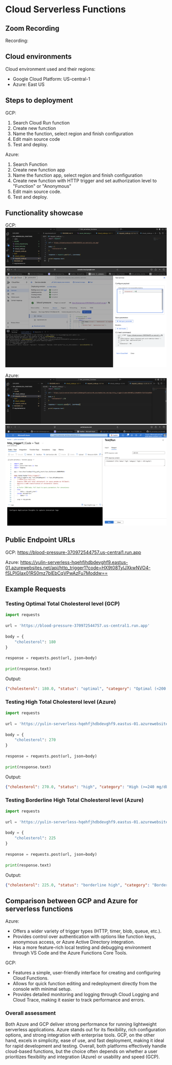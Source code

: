 # Cloud Serverless Functions

## Zoom Recording
Recording:

## Cloud environments
Cloud environment used and their regions: 
- Google Cloud Platform: US-central-1
- Azure: East US

## Steps to deployment
GCP: 
1. Search Cloud Run function 
2. Create new function
3. Name the function, select region and finish configuration
4. Edit main source code
5. Test and deploy.

Azure: 
1. Search Function 
2. Create new function app
3. Name the function app, select region and finish configuration
4. Create new function with HTTP trigger and set authorization level to "Function" or "Anonymous"
5. Edit main source code.
6. Test and deploy.

## Functionality showcase
GCP:
![GCP function](/GCP/gcp_request.png)
![GCP function](/GCP/gcp_test.png)

Azure:
![azure functionality](/AZURE/azure_request.png)
![azure functionality](/AZURE/azure_test.png)


## Public Endpoint URLs
GCP: https://blood-pressure-370972544757.us-central1.run.app

Azure: https://yulin-serverless-hqehfjhdbdevghf9.eastus-01.azurewebsites.net/api/http_trigger1?code=HX9t08TylJXkwNVO4-fSLPlGIax01RS0mz7blEbCqVPwAzFu7Moddw==


## Example Requests
### Testing Optimal Total Cholesterol level (GCP)
```python
import requests

url = 'https://blood-pressure-370972544757.us-central1.run.app'

body = {
    "cholesterol": 180
}

response = requests.post(url, json=body)

print(response.text)
```
Output:

```json
{"cholesterol": 180.0, "status": "optimal", "category": "Optimal (<200 mg/dL)"}
```

### Testing High Total Cholesterol level (Azure)
```python
import requests

url = 'https://yulin-serverless-hqehfjhdbdevghf9.eastus-01.azurewebsites.net/api/http_trigger1?code=HX9t08TylJXkwNVO4-fSLPlGIax01RS0mz7blEbCqVPwAzFu7Moddw=='

body = {
    "cholesterol": 270
}

response = requests.post(url, json=body)

print(response.text)
```
Output:
```json
{"cholesterol": 270.0, "status": "high", "category": "High (>=240 mg/dL)"}
```

### Testing Borderline High Total Cholesterol level (Azure)
```python
import requests

url = 'https://yulin-serverless-hqehfjhdbdevghf9.eastus-01.azurewebsites.net/api/http_trigger1?code=HX9t08TylJXkwNVO4-fSLPlGIax01RS0mz7blEbCqVPwAzFu7Moddw=='

body = {
    "cholesterol": 225
}

response = requests.post(url, json=body)

print(response.text)
```
Output:
```json
{"cholesterol": 225.0, "status": "borderline high", "category": "Borderline High (200-240 mg/dL)"}
```

## Comparison between GCP and Azure for serverless functions
Azure:
- Offers a wider variety of trigger types (HTTP, timer, blob, queue, etc.).
- Provides control over authentication with options like function keys, anonymous access, or Azure Active Directory integration.
- Has a more feature-rich local testing and debugging environment through VS Code and the Azure Functions Core Tools.

GCP:
- Features a simple, user-friendly interface for creating and configuring Cloud Functions.
- Allows for quick function editing and redeployment directly from the console with minimal setup.
- Provides detailed monitoring and logging through Cloud Logging and Cloud Trace, making it easier to track performance and errors.


### Overall assessment
Both Azure and GCP deliver strong performance for running lightweight serverless applications. Azure stands out for its flexibility, rich configuration options, and strong integration with enterprise tools. GCP, on the other hand, excels in simplicity, ease of use, and fast deployment, making it ideal for rapid development and testing. Overall, both platforms effectively handle cloud-based functions, but the choice often depends on whether a user prioritizes flexibility and integration (Azure) or usability and speed (GCP).
